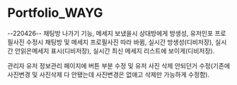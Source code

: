 # Portfolio_WAYG

--220426--
채팅방 나가기 기능, 메세지 보냈을시 상대방에게 방생성, 유저인포 프로필사진 수정시 채팅방 및 메세지 프로필사진 따라 바뀜, 실시간 방생성(디비저장), 실시간 안읽은메세지 표시(디비저장), 실시간 최신 메세지 리스트에 보이게(디비저장). 

관리자 유저 정보관리 페이지에 버튼 부분 수정 및 유저 사진 삭제 안되던거 수정(기존에 사진변경 및 사진삭제 다 안됐는데 사진변경은 없애고 삭제만 가능하게 수정함).
